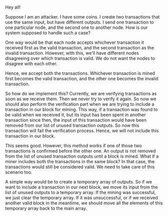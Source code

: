 Hey all!

Suppose I am an attacker. I have some coins. I create two transactions that use the same input, but have different outputs. I send one transaction to one particular node, and the second one to another node. How is our system supposed to handle such a case?

One way would be that each node accepts whichever transaction it received first as the valid transaction, and the second transaction as the invalid transaction. However, with this, we'll have different nodes disagreeing over which transaction is valid. We do not want the nodes to disagree with each other. 

Hence, we accept both the transactions. Whichever transaction is mined first becomes the valid transaction, and the other one becomes the invalid transaction. 

So how do we implement this? Currently, we are verifying transactions as soon as we receive them. Then we never try to verify it again. So now we should also perform the verification part when we are trying to include a transaction in our block for mining. This way, if a transaction was found to be valid when we received it, but its input has been spent in another transaction since then, the input of this transaction would have been removed from our list of unused transaction outputs. So now this transaction will fail the verification process. Hence, we will not include this transaction in our block.

This seems good. However, this method works if one of those two transactions is confirmed before the other one. An output is not removed from the list of unused transaction outputs until a block is mined. What if a miner includes both the transactions in the same block? In that case, the transactions would still be considered valid. We need to take care of this scenario too. 

A simple way would be to create a temporary array of outputs. So if we want to include a transaction in our next block, we move its input from the list of unused outputs to a temporary array. If the mining was successful, we just clear the temporary array. If it was unsuccessful, or if we received another valid block in the meantime, we should move all the elements of this temporary array back to the main array.
